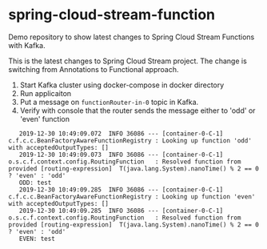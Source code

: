 # spring-cloud-stream-function
Demo repository to show latest changes to Spring Cloud Stream Functions with Kafka. 

This is the latest changes to Spring Cloud Stream project.  The change is switching from Annotations to Functional approach.

1. Start Kafka cluster using docker-compose in docker directory
2. Run applicaiton
3. Put a message on `functionRouter-in-0` topic in Kafka.  
4. Verify with console that the router sends the message either to 'odd' or 'even' function
```
   2019-12-30 10:49:09.072  INFO 36086 --- [container-0-C-1] c.f.c.c.BeanFactoryAwareFunctionRegistry : Looking up function 'odd' with acceptedOutputTypes: []
   2019-12-30 10:49:09.073  INFO 36086 --- [container-0-C-1] o.s.c.f.context.config.RoutingFunction   : Resolved function from provided [routing-expression]  T(java.lang.System).nanoTime() % 2 == 0 ? 'even' : 'odd'
   ODD: test
   2019-12-30 10:49:09.285  INFO 36086 --- [container-0-C-1] c.f.c.c.BeanFactoryAwareFunctionRegistry : Looking up function 'even' with acceptedOutputTypes: []
   2019-12-30 10:49:09.285  INFO 36086 --- [container-0-C-1] o.s.c.f.context.config.RoutingFunction   : Resolved function from provided [routing-expression]  T(java.lang.System).nanoTime() % 2 == 0 ? 'even' : 'odd'
   EVEN: test
```

